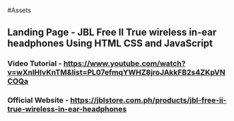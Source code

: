 #Assets

## Landing Page - JBL Free II True wireless in-ear headphones Using HTML CSS and JavaScript

### Video Tutorial - https://www.youtube.com/watch?v=wXnlHIvKnTM&list=PL07efmqYWHZ8jroJAkkFB2s4ZKpVNCOQa 
### Official Website - https://jblstore.com.ph/products/jbl-free-ii-true-wireless-in-ear-headphones
